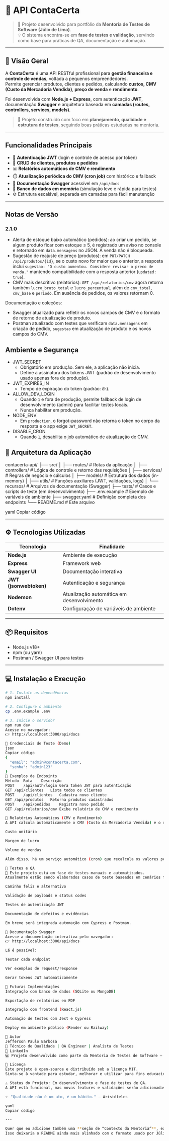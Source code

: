 # 💼 API ContaCerta

> 📘 Projeto desenvolvido para portfólio da **Mentoria de Testes de Software (Júlio de Lima)**.  
> 💡 O sistema encontra-se em **fase de testes e validação**, servindo como base para práticas de QA, documentação e automação.

---

## 🧩 Visão Geral

A **ContaCerta** é uma API RESTful profissional para **gestão financeira e controle de vendas**, voltada a pequenos empreendedores.  
Permite gerenciar produtos, clientes e pedidos, calculando **custos, CMV (Custo da Mercadoria Vendida)**, **preço de venda** e **rendimento**.  

Foi desenvolvida com **Node.js + Express**, com autenticação **JWT**, documentação **Swagger** e arquitetura baseada em **camadas (routes, controllers, services, models)**.

> 🔧 Projeto construído com foco em **planejamento, qualidade e estrutura de testes**, seguindo boas práticas estudadas na mentoria.

---

## Funcionalidades Principais

- 🔐 **Autenticação JWT** (login e controle de acesso por token)
- 👥 **CRUD de clientes, produtos e pedidos**
- 📊 **Relatórios automáticos de CMV e rendimento**
- ⏱️ **Atualização periódica do CMV (cron job)** com histórico e fallback
- 🧾 **Documentação Swagger** acessível em `/api/docs`
- 📂 **Banco de dados em memória** (simulação leve e rápida para testes)
- ⚙️ Estrutura escalável, separada em camadas para fácil manutenção

---

## Notas de Versão

### 2.1.0
- Alerta de estoque baixo automático (pedidos): ao criar um pedido, se algum produto ficar com estoque ≤ 5, é registrado um aviso no console e retornado em `data.mensagens` no JSON. A venda não é bloqueada.
- Sugestão de reajuste de preço (produtos): em `PUT/PATCH /api/produtos/{id}`, se o custo novo for maior que o anterior, a resposta inclui `sugestao: "O custo aumentou. Considere revisar o preco de venda."` mantendo compatibilidade com a resposta anterior (`updated: true`).
- CMV mais descritivo (relatórios): `GET /api/relatorios/cmv` agora retorna também `lucro_bruto_total` e `lucro_percentual`, além de `cmv_total`, `cmv_base` e `periodo`. Em ausência de pedidos, os valores retornam 0.

Documentação e coleções:
- Swagger atualizado para refletir os novos campos de CMV e o formato de retorno de atualização de produto.
- Postman atualizado com testes que verificam `data.mensagens` em criação de pedido, `sugestao` em atualização de produto e os novos campos do CMV.

## Ambiente e Segurança

- JWT_SECRET
  - Obrigatório em produção. Sem ele, a aplicação não inicia.
  - Define a assinatura dos tokens JWT (padrão de desenvolvimento usado apenas fora de produção).
- JWT_EXPIRES_IN
  - Tempo de expiração do token (padrão: `8h`).
- ALLOW_DEV_LOGIN
  - Quando `1` e fora de produção, permite fallback de login de desenvolvimento (admin) para facilitar testes locais.
  - Nunca habilitar em produção.
- NODE_ENV
  - Em `production`, o forgot-password não retorna o token no corpo da resposta e o app exige `JWT_SECRET`.
- DISABLE_CRON
  - Quando `1`, desabilita o job automático de atualização de CMV.


## 🧱 Arquitetura da Aplicação

contacerta-api/
├── src/
│ ├── routes/ # Rotas da aplicação
│ ├── controllers/ # Lógica de controle e retorno das requisições
│ ├── services/ # Regras de negócio e cálculos
│ ├── models/ # Estrutura dos dados (in-memory)
│ ├── utils/ # Funções auxiliares (JWT, validações, logs)
│ └── recursos/ # Arquivos de documentação (Swagger)
├── tests/ # Casos e scripts de teste (em desenvolvimento)
├── .env.example # Exemplo de variáveis de ambiente
├── swagger.yaml # Definição completa dos endpoints
└── README.md # Este arquivo

yaml
Copiar código

---

## ⚙️ Tecnologias Utilizadas

| Tecnologia | Finalidade |
|-------------|-------------|
| **Node.js** | Ambiente de execução |
| **Express** | Framework web |
| **Swagger UI** | Documentação interativa |
| **JWT (jsonwebtoken)** | Autenticação e segurança |
| **Nodemon** | Atualização automática em desenvolvimento |
| **Dotenv** | Configuração de variáveis de ambiente |

---

## 📦 Requisitos

- Node.js v18+
- npm (ou yarn)
- Postman / Swagger UI para testes

---

## 💻 Instalação e Execução

```bash
# 1. Instale as dependências
npm install

# 2. Configure o ambiente
cp .env.example .env

# 3. Inicie o servidor
npm run dev
Acesse no navegador:
👉 http://localhost:3000/api/docs

🔑 Credenciais de Teste (Demo)
json
Copiar código
{
  "email": "admin@contacerta.com",
  "senha": "admin123"
}
🧠 Exemplos de Endpoints
Método	Rota	Descrição
POST	/api/auth/login	Gera token JWT para autenticação
GET	/api/clientes	Lista todos os clientes
POST	/api/clientes	Cadastra novo cliente
GET	/api/produtos	Retorna produtos cadastrados
POST	/api/pedidos	Registra novo pedido
GET	/api/relatorios/cmv	Exibe relatório de CMV e rendimento

🧾 Relatórios Automáticos (CMV e Rendimento)
A API calcula automaticamente o CMV (Custo da Mercadoria Vendida) e o rendimento individual de cada produto, considerando:

Custo unitário

Margem de lucro

Volume de vendas

Além disso, há um serviço automático (cron) que recalcula os valores periodicamente e armazena o histórico em memória para análise.

🧪 Testes e QA
📍 Este projeto está em fase de testes manuais e automatizados.
Atualmente estão sendo elaborados casos de teste baseados em cenários funcionais e negativos, com foco em:

Caminho feliz e alternativo

Validação de payloads e status codes

Testes de autenticação JWT

Documentação de defeitos e evidências

Em breve será integrada automação com Cypress e Postman.

🧭 Documentação Swagger
Acesse a documentação interativa pelo navegador:
👉 http://localhost:3000/api/docs

Lá é possível:

Testar cada endpoint

Ver exemplos de request/response

Gerar tokens JWT automaticamente

🧩 Futuras Implementações
Integração com banco de dados (SQLite ou MongoDB)

Exportação de relatórios em PDF

Integração com frontend (React.js)

Automação de testes com Jest e Cypress

Deploy em ambiente público (Render ou Railway)

👤 Autor
Jefferson Paulo Barbosa
📍 Técnico de Qualidade | QA Engineer | Analista de Testes
🔗 LinkedIn
💻 Projeto desenvolvido como parte da Mentoria de Testes de Software – Júlio de Lima

🏁 Licença
Este projeto é open-source e distribuído sob a licença MIT.
Sinta-se à vontade para estudar, melhorar e utilizar para fins educacionais e profissionais.

⚠️ Status do Projeto: Em desenvolvimento e fase de testes de QA.
A API está funcional, mas novas features e validações serão adicionadas conforme evolução da mentoria.

✨ "Qualidade não é um ato, é um hábito." — Aristóteles

yaml
Copiar código

---

Quer que eu adicione também uma **seção de “Contexto da Mentoria”**, explicando brevemente o objetivo do módulo (por exemplo: “Desafio prático de criação de uma API RESTful para estudos de testes manuais e automação”)?  
Isso deixaria o README ainda mais alinhado com o formato usado por Júlio na mentoria.
